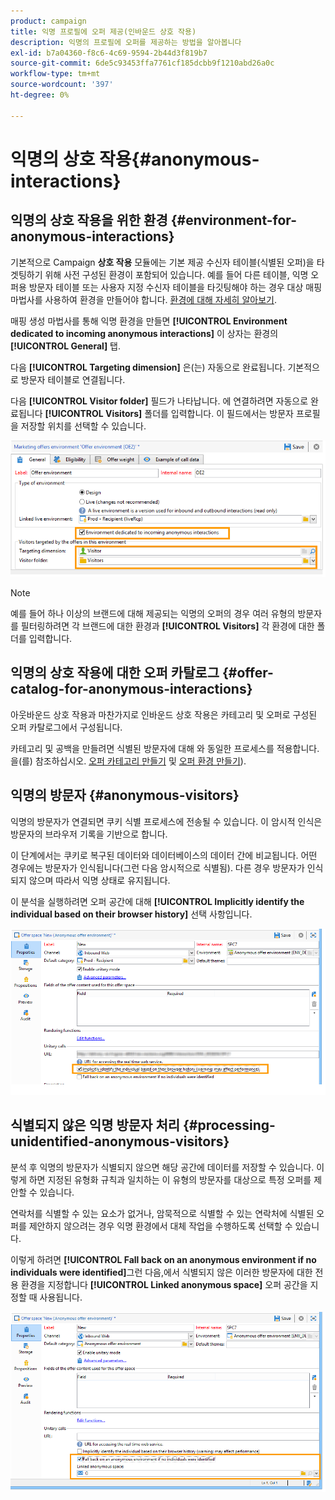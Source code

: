 ```yaml
---
product: campaign
title: 익명 프로필에 오퍼 제공(인바운드 상호 작용)
description: 익명의 프로필에 오퍼를 제공하는 방법을 알아봅니다
exl-id: b7a04360-f8c6-4c69-9594-2b44d3f819b7
source-git-commit: 6de5c93453ffa7761cf185dcbb9f1210abd26a0c
workflow-type: tm+mt
source-wordcount: '397'
ht-degree: 0%

---
```


# 익명의 상호 작용{#anonymous-interactions}

## 익명의 상호 작용을 위한 환경 {#environment-for-anonymous-interactions}

기본적으로 Campaign **상호 작용** 모듈에는 기본 제공 수신자 테이블(식별된 오퍼)을 타겟팅하기 위해 사전 구성된 환경이 포함되어 있습니다. 예를 들어 다른 테이블, 익명 오퍼용 방문자 테이블 또는 사용자 지정 수신자 테이블을 타깃팅해야 하는 경우 대상 매핑 마법사를 사용하여 환경을 만들어야 합니다. [환경에 대해 자세히 알아보기](interaction-env.md).

매핑 생성 마법사를 통해 익명 환경을 만들면 **[!UICONTROL Environment dedicated to incoming anonymous interactions]** 이 상자는 환경의 **[!UICONTROL General]** 탭.

다음 **[!UICONTROL Targeting dimension]** 은(는) 자동으로 완료됩니다. 기본적으로 방문자 테이블로 연결됩니다.

다음 **[!UICONTROL Visitor folder]** 필드가 나타납니다. 에 연결하려면 자동으로 완료됩니다 **[!UICONTROL Visitors]** 폴더를 입력합니다. 이 필드에서는 방문자 프로필을 저장할 위치를 선택할 수 있습니다.

![](assets/anonymous_environment_option.png)

>[!NOTE]
>
>예를 들어 하나 이상의 브랜드에 대해 제공되는 익명의 오퍼의 경우 여러 유형의 방문자를 필터링하려면 각 브랜드에 대한 환경과 **[!UICONTROL Visitors]** 각 환경에 대한 폴더를 입력합니다.

## 익명의 상호 작용에 대한 오퍼 카탈로그 {#offer-catalog-for-anonymous-interactions}

아웃바운드 상호 작용과 마찬가지로 인바운드 상호 작용은 카테고리 및 오퍼로 구성된 오퍼 카탈로그에서 구성됩니다.

카테고리 및 공백을 만들려면 식별된 방문자에 대해 와 동일한 프로세스를 적용합니다. 을(를) 참조하십시오. [오퍼 카테고리 만들기](interaction-offer-catalog.md#creating-offer-categories) 및 [오퍼 환경 만들기](interaction-env.md#creating-an-offer-environment)).

## 익명의 방문자 {#anonymous-visitors}

익명의 방문자가 연결되면 쿠키 식별 프로세스에 전송될 수 있습니다. 이 암시적 인식은 방문자의 브라우저 기록을 기반으로 합니다.

이 단계에서는 쿠키로 복구된 데이터와 데이터베이스의 데이터 간에 비교됩니다. 어떤 경우에는 방문자가 인식됩니다(그런 다음 암시적으로 식별됨). 다른 경우 방문자가 인식되지 않으며 따라서 익명 상태로 유지됩니다.

이 분석을 실행하려면 오퍼 공간에 대해 **[!UICONTROL Implicitly identify the individual based on their browser history]** 선택 사항입니다.

![](assets/identification_anonymous_visitors.png)

## 식별되지 않은 익명 방문자 처리 {#processing-unidentified-anonymous-visitors}

분석 후 익명의 방문자가 식별되지 않으면 해당 공간에 데이터를 저장할 수 있습니다. 이렇게 하면 지정된 유형화 규칙과 일치하는 이 유형의 방문자를 대상으로 특정 오퍼를 제안할 수 있습니다.

연락처를 식별할 수 있는 요소가 없거나, 암묵적으로 식별할 수 있는 연락처에 식별된 오퍼를 제안하지 않으려는 경우 익명 환경에서 대체 작업을 수행하도록 선택할 수 있습니다.

이렇게 하려면 **[!UICONTROL Fall back on an anonymous environment if no individuals were identified]**&#x200B;그런 다음,에서 식별되지 않은 이러한 방문자에 대한 전용 환경을 지정합니다 **[!UICONTROL Linked anonymous space]** 오퍼 공간을 지정할 때 사용됩니다.

![](assets/anonymous_to_anonymous_environment.png)
